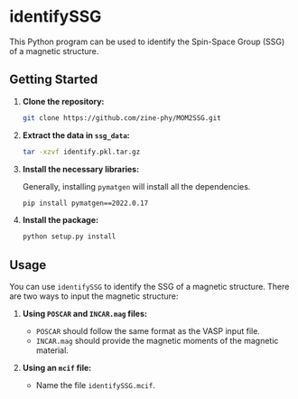 # identifySSG

This Python program can be used to identify the Spin-Space Group (SSG) of a magnetic structure.

## Getting Started

1. **Clone the repository:**

    ```bash
    git clone https://github.com/zine-phy/MOM2SSG.git
    ```

2. **Extract the data in `ssg_data`:**

    ```bash
    tar -xzvf identify.pkl.tar.gz
    ```

3. **Install the necessary libraries:**

    Generally, installing `pymatgen` will install all the dependencies.

    ```bash
    pip install pymatgen==2022.0.17
    ```

4. **Install the package:**

    ```bash
    python setup.py install
    ```

## Usage

You can use `identifySSG` to identify the SSG of a magnetic structure. There are two ways to input the magnetic structure:

1. **Using `POSCAR` and `INCAR.mag` files:**

    - `POSCAR` should follow the same format as the VASP input file.
    - `INCAR.mag` should provide the magnetic moments of the magnetic material.

2. **Using an `mcif` file:**

    - Name the file `identifySSG.mcif`.
